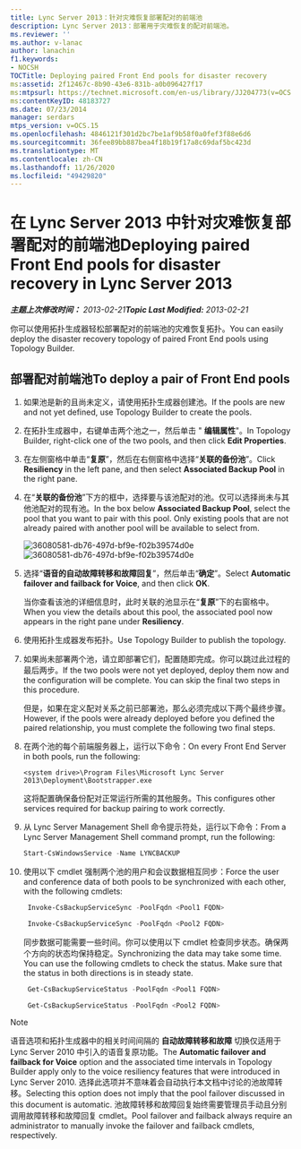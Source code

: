 ```yaml
---
title: Lync Server 2013：针对灾难恢复部署配对的前端池
description: Lync Server 2013：部署用于灾难恢复的配对前端池。
ms.reviewer: ''
ms.author: v-lanac
author: lanachin
f1.keywords:
- NOCSH
TOCTitle: Deploying paired Front End pools for disaster recovery
ms:assetid: 2f12467c-8b90-43e6-831b-a0b096427f17
ms:mtpsurl: https://technet.microsoft.com/en-us/library/JJ204773(v=OCS.15)
ms:contentKeyID: 48183727
ms.date: 07/23/2014
manager: serdars
mtps_version: v=OCS.15
ms.openlocfilehash: 4846121f301d2bc7be1af9b58f0a0fef3f88e6d6
ms.sourcegitcommit: 36fee89bb887bea4f18b19f17a8c69daf5bc423d
ms.translationtype: MT
ms.contentlocale: zh-CN
ms.lasthandoff: 11/26/2020
ms.locfileid: "49429820"
---
```

# <a name="deploying-paired-front-end-pools-for-disaster-recovery-in-lync-server-2013"></a><span data-ttu-id="e7126-103">在 Lync Server 2013 中针对灾难恢复部署配对的前端池</span><span class="sxs-lookup"><span data-stu-id="e7126-103">Deploying paired Front End pools for disaster recovery in Lync Server 2013</span></span>

<div data-xmlns="http://www.w3.org/1999/xhtml">

<div class="topic" data-xmlns="http://www.w3.org/1999/xhtml" data-msxsl="urn:schemas-microsoft-com:xslt" data-cs="https://msdn.microsoft.com/">

<div data-asp="https://msdn2.microsoft.com/asp">



</div>

<div id="mainSection">

<div id="mainBody"><span data-ttu-id="e7126-104">

<span> </span></span><span class="sxs-lookup"><span data-stu-id="e7126-104">

<span> </span></span></span>

<span data-ttu-id="e7126-105">_**主题上次修改时间：** 2013-02-21_</span><span class="sxs-lookup"><span data-stu-id="e7126-105">_**Topic Last Modified:** 2013-02-21_</span></span>

<span data-ttu-id="e7126-106">你可以使用拓扑生成器轻松部署配对的前端池的灾难恢复拓扑。</span><span class="sxs-lookup"><span data-stu-id="e7126-106">You can easily deploy the disaster recovery topology of paired Front End pools using Topology Builder.</span></span>

<div>

## <a name="to-deploy-a-pair-of-front-end-pools"></a><span data-ttu-id="e7126-107">部署配对前端池</span><span class="sxs-lookup"><span data-stu-id="e7126-107">To deploy a pair of Front End pools</span></span>

1.  <span data-ttu-id="e7126-108">如果池是新的且尚未定义，请使用拓扑生成器创建池。</span><span class="sxs-lookup"><span data-stu-id="e7126-108">If the pools are new and not yet defined, use Topology Builder to create the pools.</span></span>

2.  <span data-ttu-id="e7126-109">在拓扑生成器中，右键单击两个池之一，然后单击 " **编辑属性**"。</span><span class="sxs-lookup"><span data-stu-id="e7126-109">In Topology Builder, right-click one of the two pools, and then click **Edit Properties**.</span></span>

3.  <span data-ttu-id="e7126-110">在左侧窗格中单击“**复原**”，然后在右侧窗格中选择“**关联的备份池**”。</span><span class="sxs-lookup"><span data-stu-id="e7126-110">Click **Resiliency** in the left pane, and then select **Associated Backup Pool** in the right pane.</span></span>

4.  <span data-ttu-id="e7126-p101">在“**关联的备份池**”下方的框中，选择要与该池配对的池。仅可以选择尚未与其他池配对的现有池。</span><span class="sxs-lookup"><span data-stu-id="e7126-p101">In the box below **Associated Backup Pool**, select the pool that you want to pair with this pool. Only existing pools that are not already paired with another pool will be available to select from.</span></span>
    
    <span data-ttu-id="e7126-113">![36080581-db76-497d-bf9e-f02b39574d0e](images/JJ204773.36080581-db76-497d-bf9e-f02b39574d0e(OCS.15).png "36080581-db76-497d-bf9e-f02b39574d0e")</span><span class="sxs-lookup"><span data-stu-id="e7126-113">![36080581-db76-497d-bf9e-f02b39574d0e](images/JJ204773.36080581-db76-497d-bf9e-f02b39574d0e(OCS.15).png "36080581-db76-497d-bf9e-f02b39574d0e")</span></span>  

5.  <span data-ttu-id="e7126-114">选择“**语音的自动故障转移和故障回复**”，然后单击“**确定**”。</span><span class="sxs-lookup"><span data-stu-id="e7126-114">Select **Automatic failover and failback for Voice**, and then click **OK**.</span></span>
    
    <span data-ttu-id="e7126-115">当你查看该池的详细信息时，此时关联的池显示在“**复原**”下的右窗格中。</span><span class="sxs-lookup"><span data-stu-id="e7126-115">When you view the details about this pool, the associated pool now appears in the right pane under **Resiliency**.</span></span>

6.  <span data-ttu-id="e7126-116">使用拓扑生成器发布拓扑。</span><span class="sxs-lookup"><span data-stu-id="e7126-116">Use Topology Builder to publish the topology.</span></span>

7.  <span data-ttu-id="e7126-p102">如果尚未部署两个池，请立即部署它们，配置随即完成。你可以跳过此过程的最后两步。</span><span class="sxs-lookup"><span data-stu-id="e7126-p102">If the two pools were not yet deployed, deploy them now and the configuration will be complete. You can skip the final two steps in this procedure.</span></span>
    
    <span data-ttu-id="e7126-119">但是，如果在定义配对关系之前已部署池，那么必须完成以下两个最终步骤。</span><span class="sxs-lookup"><span data-stu-id="e7126-119">However, if the pools were already deployed before you defined the paired relationship, you must complete the following two final steps.</span></span>

8.  <span data-ttu-id="e7126-120">在两个池的每个前端服务器上，运行以下命令：</span><span class="sxs-lookup"><span data-stu-id="e7126-120">On every Front End Server in both pools, run the following:</span></span>
    ```console
    <system drive>\Program Files\Microsoft Lync Server 2013\Deployment\Bootstrapper.exe 
    ```
    <span data-ttu-id="e7126-121">这将配置确保备份配对正常运行所需的其他服务。</span><span class="sxs-lookup"><span data-stu-id="e7126-121">This configures other services required for backup pairing to work correctly.</span></span>

9.  <span data-ttu-id="e7126-122">从 Lync Server Management Shell 命令提示符处，运行以下命令：</span><span class="sxs-lookup"><span data-stu-id="e7126-122">From a Lync Server Management Shell command prompt, run the following:</span></span>
    ```powershell
    Start-CsWindowsService -Name LYNCBACKUP
    ```
10. <span data-ttu-id="e7126-123">使用以下 cmdlet 强制两个池的用户和会议数据相互同步：</span><span class="sxs-lookup"><span data-stu-id="e7126-123">Force the user and conference data of both pools to be synchronized with each other, with the following cmdlets:</span></span>
    
       ```powershell
        Invoke-CsBackupServiceSync -PoolFqdn <Pool1 FQDN>
       ```
    
       ```powershell
        Invoke-CsBackupServiceSync -PoolFqdn <Pool2 FQDN>
       ```
    
    <span data-ttu-id="e7126-p103">同步数据可能需要一些时间。你可以使用以下 cmdlet 检查同步状态。确保两个方向的状态均保持稳定。</span><span class="sxs-lookup"><span data-stu-id="e7126-p103">Synchronizing the data may take some time. You can use the following cmdlets to check the status. Make sure that the status in both directions is in steady state.</span></span>
    
       ```powershell
        Get-CsBackupServiceStatus -PoolFqdn <Pool1 FQDN>
       ```
    
       ```powershell
        Get-CsBackupServiceStatus -PoolFqdn <Pool2 FQDN>
       ```

<div class="">


> [!NOTE]  
> <span data-ttu-id="e7126-127">语音选项和拓扑生成器中的相关时间间隔的 <STRONG>自动故障转移和故障</STRONG> 切换仅适用于 Lync Server 2010 中引入的语音复原功能。</span><span class="sxs-lookup"><span data-stu-id="e7126-127">The <STRONG>Automatic failover and failback for Voice</STRONG> option and the associated time intervals in Topology Builder apply only to the voice resiliency features that were introduced in Lync Server 2010.</span></span> <span data-ttu-id="e7126-128">选择此选项并不意味着会自动执行本文档中讨论的池故障转移。</span><span class="sxs-lookup"><span data-stu-id="e7126-128">Selecting this option does not imply that the pool failover discussed in this document is automatic.</span></span> <span data-ttu-id="e7126-129">池故障转移和故障回复始终需要管理员手动且分别调用故障转移和故障回复 cmdlet。</span><span class="sxs-lookup"><span data-stu-id="e7126-129">Pool failover and failback always require an administrator to manually invoke the failover and failback cmdlets, respectively.</span></span>



<span data-ttu-id="e7126-130"></div>

</div>

</div>

<span> </span>

</div>

</div>

</span><span class="sxs-lookup"><span data-stu-id="e7126-130"></div>

</div>

</div>

<span> </span>

</div>

</div>

</span></span></div>


